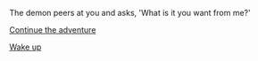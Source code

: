 The demon peers at you and asks, 'What is it you want from me?'

[Continue the adventure](continue/continue.md)

[Wake up](wake/wake.md)
